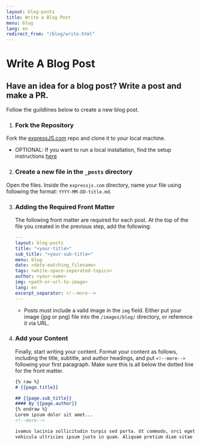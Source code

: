 ```yaml
---
layout: blog-posts
title: Write a Blog Post
menu: blog
lang: en
redirect_from: "/blog/write.html"
---
```

  
# Write A Blog Post
  
## Have an idea for a blog post? Write a post and make a PR.

Follow the guildlines below to create a new blog post.

1. ### Fork the Repository 
Fork the [expressJS.com](https://github.com/expressjs/expressjs.com) repo and clone it to your local machine.
  - OPTIONAL: If you want to run a local installation, find the setup instructions [here](https://github.com/expressjs/expressjs.com?tab=readme-ov-file#expressjscom) 

2. ### Create a new file in the `_posts` directory
Open the files. Inside the `expressjs.com` directory, name your file using following the format: `YYYY-MM-DD-title.md`.

3. ### Adding the Required Front Matter
    The following front matter are required for each post. At the top of the file you created in the previous step, add the following:

    ```yaml
    ---
    layout: blog-posts
    title: "<your-title>"
    sub_title: "<your-sub-title>"
    menu: blog
    date: <date-matching_filename>
    tags: <white-space-seperated-topics>
    author: <your-name>
    img: <path-or-url-to-image>
    lang: en
    excerpt_separator: <!--more-->
    ---
    ```
    - Posts must include a valid image in the `img` field. Either put your image (jpg or png) file into the `/images/blog/` directory, or reference it via URL.
4. ### Add your Content
    Finally, start writing your content. Format your content as follows, including the title, subtitle, and author headings, and put `<!--more-->` following your first paragraph. Make sure this is all below the dotted line for the front matter.

    ```markdown
    {% raw %}
    # {{page.title}}

    ## {{page.sub_title}}
    #### By {{page.author}}
    {% endraw %}
    Lorem ipsum dolor sit amet...
    <!--more-->

    ivamus lacinia sollicitudin turpis sed porta. Ut commodo, orci eget congue dictum, sapien est scelerisque ante, 
    vehicula ultricies ipsum justo in quam. Aliquam pretium diam vitae neque eleifend laoreet. 
    ```
